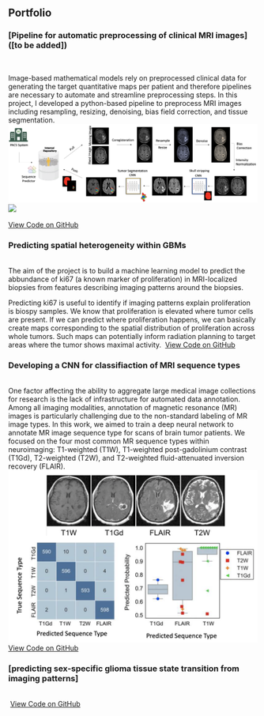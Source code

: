 
## Portfolio 

### [Pipeline for automatic preprocessing of clinical MRI images]([to be added])
<br>

Image-based mathematical models rely on preprocessed clinical data for generating the target quantitative maps per patient and therefore pipelines are necessary to automate and streamline preprocessing steps. In this project, I developed a python-based pipeline to preprocess MRI images including resampling, resizing, denoising, bias field correction, and tissue segmentation.
<img src="images/pipeline.png?raw=false"/>
<img src="https://img.shields.io/badge/python-3670A0?style=for-the-badge&logo=python&logoColor=ffdd54">


<a href="https://github.com/SARARANJBAR/MRI_processing_pipeline">View Code on GitHub</a>

### Predicting spatial heterogeneity within GBMs
<br>
The aim of the project is to build a machine learning model to predict the abbundance of ki67 (a known marker of proliferation) in MRI-localized biopsies from features describing imaging patterns around the biopsies.

Predicting ki67 is useful to identify if imaging patterns explain proliferation is biospy samples. We know that proliferation is elevated where tumor cells are present. If we can predict where proliferation happens, we can basically create maps corresponding to the spatial distribution of proliferation across whole tumors. Such maps can potentially inform radiation planning to target areas where the tumor shows maximal activity.
<img src=""/>
<a href="">View Code on GitHub</a>

### Developing a CNN for classifiaction of MRI sequence types
<br>
One factor affecting the ability to aggregate large medical image collections for research is the lack of infrastructure for automated data annotation. Among all imaging modalities, annotation of magnetic resonance (MR) images is particularly challenging due to the non-standard labeling of MR image types. In this work, we aimed to train a deep neural network to annotate MR image sequence type for scans of brain tumor patients. We focused on the four most common MR sequence types within neuroimaging: T1-weighted (T1W), T1-weighted post-gadolinium contrast (T1Gd), T2-weighted (T2W), and T2-weighted fluid-attenuated inversion recovery (FLAIR).
<img src="images/seqpred.png?raw=true"/>
<a href="">View Code on GitHub</a>


### [predicting sex-specific glioma tissue state transition from imaging patterns]
<br>

<img src=""/>
<a href="">View Code on GitHub</a>
